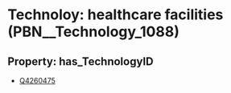 # Technoloy: __healthcare facilities__ (PBN__Technology_1088)

## Property: has_TechnologyID

* [Q4260475](Q4260475)

